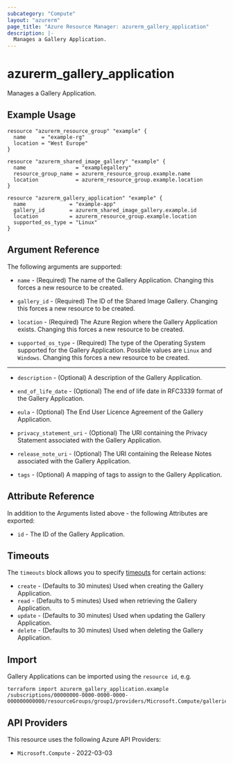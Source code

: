 ```yaml
---
subcategory: "Compute"
layout: "azurerm"
page_title: "Azure Resource Manager: azurerm_gallery_application"
description: |-
  Manages a Gallery Application.
---
```


# azurerm_gallery_application

Manages a Gallery Application.

## Example Usage

```hcl
resource "azurerm_resource_group" "example" {
  name     = "example-rg"
  location = "West Europe"
}

resource "azurerm_shared_image_gallery" "example" {
  name                = "examplegallery"
  resource_group_name = azurerm_resource_group.example.name
  location            = azurerm_resource_group.example.location
}

resource "azurerm_gallery_application" "example" {
  name              = "example-app"
  gallery_id        = azurerm_shared_image_gallery.example.id
  location          = azurerm_resource_group.example.location
  supported_os_type = "Linux"
}
```

## Argument Reference

The following arguments are supported:

* `name` - (Required) The name of the Gallery Application. Changing this forces a new resource to be created.

* `gallery_id` - (Required) The ID of the Shared Image Gallery. Changing this forces a new resource to be created.

* `location` - (Required) The Azure Region where the Gallery Application exists. Changing this forces a new resource to be created.

* `supported_os_type` - (Required) The type of the Operating System supported for the Gallery Application. Possible values are `Linux` and `Windows`. Changing this forces a new resource to be created.

---

* `description` - (Optional) A description of the Gallery Application.

* `end_of_life_date` - (Optional) The end of life date in RFC3339 format of the Gallery Application.

* `eula` - (Optional) The End User Licence Agreement of the Gallery Application.

* `privacy_statement_uri` - (Optional) The URI containing the Privacy Statement associated with the Gallery Application.

* `release_note_uri` - (Optional) The URI containing the Release Notes associated with the Gallery Application.

* `tags` - (Optional) A mapping of tags to assign to the Gallery Application.

## Attribute Reference

In addition to the Arguments listed above - the following Attributes are exported:

* `id` - The ID of the Gallery Application.

## Timeouts

The `timeouts` block allows you to specify [timeouts](https://developer.hashicorp.com/terraform/language/resources/configure#define-operation-timeouts) for certain actions:

* `create` - (Defaults to 30 minutes) Used when creating the Gallery Application.
* `read` - (Defaults to 5 minutes) Used when retrieving the Gallery Application.
* `update` - (Defaults to 30 minutes) Used when updating the Gallery Application.
* `delete` - (Defaults to 30 minutes) Used when deleting the Gallery Application.

## Import

Gallery Applications can be imported using the `resource id`, e.g.

```shell
terraform import azurerm_gallery_application.example /subscriptions/00000000-0000-0000-0000-000000000000/resourceGroups/group1/providers/Microsoft.Compute/galleries/gallery1/applications/galleryApplication1
```

## API Providers
<!-- This section is generated, changes will be overwritten -->
This resource uses the following Azure API Providers:

* `Microsoft.Compute` - 2022-03-03
